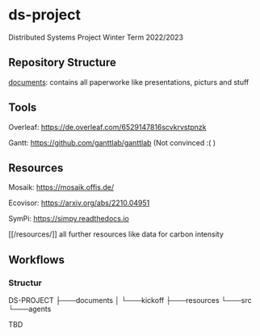 # ds-project
Distributed Systems Project Winter Term 2022/2023

## Repository Structure

[documents](/documents/): contains all paperworke like presentations, picturs and stuff

## Tools

Overleaf: https://de.overleaf.com/6529147816scvkrvstpnzk

Gantt: https://github.com/ganttlab/ganttlab (Not convinced :( )

## Resources

Mosaik: https://mosaik.offis.de/

Ecovisor: https://arxiv.org/abs/2210.04951

SymPi: https://simpy.readthedocs.io

[[/resources/]] all further resources like data for carbon intensity

## Workflows

### Structur

DS-PROJECT
├───documents
│   └───kickoff
├───resources
└───src
    └───agents

TBD
